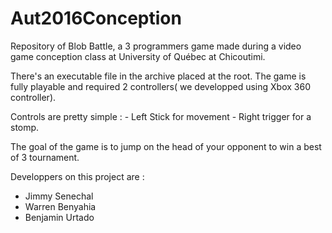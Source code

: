 # Aut2016Conception

Repository of Blob Battle,
a 3 programmers game made during a video game conception class at University of Québec at Chicoutimi.

There's an executable file in the archive placed at the root.
The game is fully playable and required 2 controllers( we developped using Xbox 360 controller).

Controls are pretty simple :
	- Left Stick for movement
	- Right trigger for a stomp.
	
The goal of the game is to jump on the head of your opponent to win a best of 3 tournament.

Developpers on this project are :
- Jimmy Senechal
- Warren Benyahia
- Benjamin Urtado
